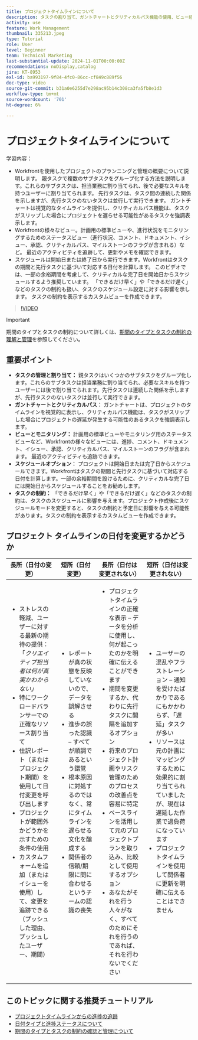 ```yaml
---
title: プロジェクトタイムラインについて
description: タスクの割り当て、ガントチャートとクリティカルパス機能の使用、ビュー経由でのプロジェクトの監視、タスクの効率的なスケジュール設定、最適なプロジェクトプランニングのための制約の適用方法について説明します。
activity: use
feature: Work Management
thumbnail: 335213.jpeg
type: Tutorial
role: User
level: Beginner
team: Technical Marketing
last-substantial-update: 2024-11-01T00:00:00Z
recommendations: noDisplay,catalog
jira: KT-8953
exl-id: ba993197-9f84-4fc0-86cc-cf849c889f56
doc-type: video
source-git-commit: b31a0e6255d7e298ac95b14c308ca3fa5fb8e1d3
workflow-type: tm+mt
source-wordcount: '701'
ht-degree: 6%

---
```


# プロジェクトタイムラインについて

学習内容：

* Workfrontを使用したプロジェクトのプランニングと管理の概要について説明します。 親タスクで複数のサブタスクをグループ化する方法を説明します。これらのサブタスクは、担当業務に割り当てられ、後で必要なスキルを持つユーザーに割り当てられます。 先行タスクは、タスク間の連続した関係を示しますが、先行タスクのないタスクは並行して実行できます。 ガントチャートは視覚的なタイムラインを提供し、クリティカルパス機能は、タスクがスリップした場合にプロジェクトを遅らせる可能性があるタスクを強調表示します。
* Workfrontの様々なビュー。計画用の標準ビューや、進行状況をモニタリングするためのステータスビュー（進行状況、コメント、ドキュメント、イシュー、承認、クリティカルパス、マイルストーンのフラグが含まれる）など。 最近のアクティビティを追跡して、更新やメモを確認できます。
* スケジュールは開始日または終了日から実行できます。Workfrontはタスクの期間と先行タスクに基づいて対応する日付を計算します。 このビデオでは、一部の余裕期間を考慮して、クリティカルな完了日を開始日からスケジュールするよう推奨しています。 「できるだけ早く」や「できるだけ遅く」などのタスクの制約も扱い、タスクのスケジュール設定に対する影響を示します。 タスクの制約を表示するカスタムビューを作成できます。

>[!VIDEO](https://video.tv.adobe.com/v/335213/?quality=12&learn=on&enablevpops)

>[!IMPORTANT]
>
>期間のタイプとタスクの制約について詳しくは、[期間のタイプとタスクの制約の理解と管理](/help/manage-work/intermediate-projects/understand-and-manage-duration-types-and-task-constraints.md)を参照してください。

## 重要ポイント

* **タスクの管理と割り当て：** 親タスクはいくつかのサブタスクをグループ化します。これらのサブタスクは担当業務に割り当てられ、必要なスキルを持つユーザーには後で割り当てられます。&#x200B; 先行タスクは連続した関係を示しますが、先行タスクのないタスクは並行して実行できます。&#x200B;
* **ガントチャートとクリティカルパス：** ガントチャートは、プロジェクトのタイムラインを視覚的に表示し、クリティカルパス機能は、タスクがスリップした場合にプロジェクトの遅延が発生する可能性のあるタスクを強調表示します。&#x200B;
* **ビューとモニタリング：** 計画用の標準ビューやモニタリング用のステータスビューなど、Workfrontの様々なビューには、進捗、コメント、ドキュメント、イシュー、承認、クリティカルパス、マイルストーンのフラグが含まれます。 最近のアクティビティも追跡できます。&#x200B;
* **スケジュールオプション：** プロジェクトは開始日または完了日からスケジュールできます。Workfrontはタスクの期間と先行タスクに基づいて対応する日付を計算します。&#x200B; 一部の余裕期間を設けるために、クリティカルな完了日には開始日からスケジュールすることをお勧めします。&#x200B;
* **タスクの制約：** 「できるだけ早く」や「できるだけ遅く」などのタスクの制約は、タスクのスケジュールに影響を与えます。&#x200B; プロジェクト作成後にスケジュールモードを変更すると、タスクの制約と予定日に影響を与える可能性があります。&#x200B; タスクの制約を表示するカスタムビューを作成できます。&#x200B;


## &#x200B;プロジェクト タイムラインの日付を変更するかどうか

| 長所（日付の変更） | 短所（日付変更） | 長所（日付は変更されない） | 短所（日付は変更されない） |
|---------------------------|---------------------------|---------------------------|---------------------------|
| <ul><li>ストレスの軽減、ユーザーに対する最新の期待の提供：「_クリエイティブ担当者は何が真実かわからない」_</li><li>特にワークロードバランサーでの正確なリソース割り当て</li><li>仕訳レポート（またはプロジェクト期間）を使用して日付変更を呼び出します</li><li>プロジェクトが範囲外かどうかを示すための条件の使用</li><li>カスタムフォームを追加（またはイシューを使用）して、変更を追跡できる（プッシュした理由、プッシュしたユーザー、期間）</li></ul> | <ul></li><li>レポートが真の状態を反映していないので、データを誤解させる</li><li>進歩の誤った認識 – すべてが順調であるという錯覚&#x200B;</li><li>根本原因に対処するのではなく、常にタイムラインを遅らせる文化を醸成する&#x200B;</li><li>関係者の信頼/期限に間に合わせるというチームの認識の喪失 </li></ul> | <ul></li><li>プロジェクトタイムラインの正確な表示 – データを分析に使用し、何が起こったのかを明確に伝えることができます</li><li>期間を変更するか、代わりに先行タスクに間隔を追加するオプション</li><li>将来のプロジェクト計画やリスク管理のためのプロセスの改善点を容易に特定&#x200B;</li><li>ベースラインを活用して元のプロジェクトプランを取り込み、比較として使用するオプション</li><li>あなたがそれを行う人々がなく、すべてのためにそれを行うのであれば、それを行わないでください&#x200B;</li></ul> | <ul></li><li>ユーザーの混乱やフラストレーション – 通知を受けたばかりであるにもかかわらず、「遅延」タスクが多い</li><li>リソースは元の計画にマッピングするために効果的に割り当てられていましたが、現在は遅延した作業で過負荷になっています</li><li>プロジェクトタイムラインを使用して関係者に更新を明確に伝えることはできません</li></ul> |


## このトピックに関する推奨チュートリアル

* [プロジェクトタイムラインからの進捗の追跡](/help/manage-work/project-timelines/track-work-progress-from-the-project-timeline.md)
* [日付タイプと進捗ステータスについて](/help/manage-work/project-timelines/understand-task-dates-and-progress-status.md)
* [期間のタイプとタスクの制約の確認と管理について](/help/manage-work/intermediate-projects/understand-and-manage-duration-types-and-task-constraints.md)

